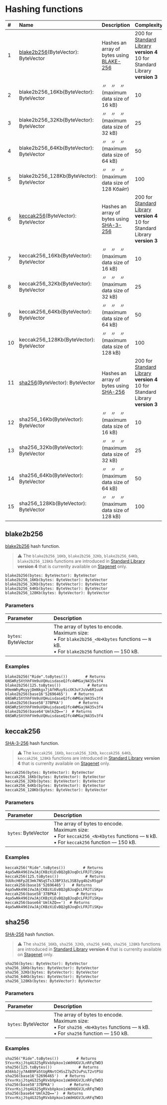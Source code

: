 # Hashing functions

|#| Name | Description | Complexity |
|:---| :--- | :--- | :--- |
| 1 | [blake2b256](#blake2b256)(ByteVector): ByteVector | Hashes an array of bytes using [BLAKE-256](https://en.wikipedia.org/wiki/BLAKE_%28hash_function%29) | 200 for [Standard Library](/en/ride/script/standard-library) **version 4**<br>10 for Standard Library **version 3** |
| 2 | blake2b256_16Kb(ByteVector): ByteVector | 〃&nbsp;&nbsp;&nbsp;〃&nbsp;&nbsp;&nbsp;〃&nbsp;&nbsp;&nbsp; (maximum data size of 16 kB) | 10 |
| 3 | blake2b256_32Kb(ByteVector): ByteVector | 〃&nbsp;&nbsp;&nbsp;〃&nbsp;&nbsp;&nbsp;〃&nbsp;&nbsp;&nbsp; (maximum data size of 32 kB) | 25 |
| 4 | blake2b256_64Kb(ByteVector): ByteVector | 〃&nbsp;&nbsp;&nbsp;〃&nbsp;&nbsp;&nbsp;〃&nbsp;&nbsp;&nbsp; (maximum data size of 64 kB) | 50 |
| 5 | blake2b256_128Kb(ByteVector): ByteVector | 〃&nbsp;&nbsp;&nbsp;〃&nbsp;&nbsp;&nbsp;〃&nbsp;&nbsp;&nbsp; (maximum data size of 128 Кбайт) | 100 |
| 6 | [keccak256](#keccak256)(ByteVector): ByteVector | Hashes an array of bytes using [SHA-3-256](https://en.wikipedia.org/wiki/SHA-3) | 200 for [Standard Library](/en/ride/script/standard-library) **version 4**<br>10 for Standard Library **version 3** |
| 7 | keccak256_16Kb(ByteVector): ByteVector | 〃&nbsp;&nbsp;&nbsp;〃&nbsp;&nbsp;&nbsp;〃&nbsp;&nbsp;&nbsp; (maximum data size of 16 kB) | 10 |
| 8 | keccak256_32Kb(ByteVector): ByteVector | 〃&nbsp;&nbsp;&nbsp;〃&nbsp;&nbsp;&nbsp;〃&nbsp;&nbsp;&nbsp; (maximum data size of 32 kB) | 25 |
| 9 | keccak256_64Kb(ByteVector): ByteVector | 〃&nbsp;&nbsp;&nbsp;〃&nbsp;&nbsp;&nbsp;〃&nbsp;&nbsp;&nbsp; (maximum data size of 64 kB) | 50 |
| 10 | keccak256_128Kb(ByteVector): ByteVector | 〃&nbsp;&nbsp;&nbsp;〃&nbsp;&nbsp;&nbsp;〃&nbsp;&nbsp;&nbsp; (maximum data size of 128 kB) | 100 |
| 11 | [sha256](#sha256)(ByteVector): ByteVector | Hashes an array of bytes using [SHA-256](https://en.wikipedia.org/wiki/SHA-2) | 200 for [Standard Library](/en/ride/script/standard-library) **version 4**<br>10 for Standard Library **version 3** |
| 12 | sha256_16Kb(ByteVector): ByteVector | 〃&nbsp;&nbsp;&nbsp;〃&nbsp;&nbsp;&nbsp;〃&nbsp;&nbsp;&nbsp; (maximum data size of 16 kB) | 10 |
| 13 | sha256_32Kb(ByteVector): ByteVector | 〃&nbsp;&nbsp;&nbsp;〃&nbsp;&nbsp;&nbsp;〃&nbsp;&nbsp;&nbsp; (maximum data size of 32 kB) | 25 |
| 14 | sha256_64Kb(ByteVector): ByteVector | 〃&nbsp;&nbsp;&nbsp;〃&nbsp;&nbsp;&nbsp;〃&nbsp;&nbsp;&nbsp; (maximum data size of 64 kB) | 50 |
| 15 | sha256_128Kb(ByteVector): ByteVector | 〃&nbsp;&nbsp;&nbsp;〃&nbsp;&nbsp;&nbsp;〃&nbsp;&nbsp;&nbsp; (maximum data size of 128 kB) | 100 |

## blake2b256

[blake2b256](https://en.wikipedia.org/wiki/BLAKE_%28hash_function%29) hash function.

> :warning: The `blake2b256_16Kb`, `blake2b256_32Kb`, `blake2b256_64Kb`, `blake2b256_128Kb` functions are introduced in [Standard Library](/en/ride/script/standard-library) **version 4** that is currenlty available on [Stagenet](/en/blockchain/blockchain-network/stage-network) only.

``` ride
blake2b256(bytes: ByteVector): ByteVector
blake2b256_16Kb(bytes: ByteVector): ByteVector
blake2b256_32Kb(bytes: ByteVector): ByteVector
blake2b256_64Kb(bytes: ByteVector): ByteVector
blake2b256_128Kb(bytes: ByteVector): ByteVector
```

### Parameters

| Parameter | Description |
| :--- | :--- |
| `bytes`: ByteVector | The array of bytes to encode.<br>Maximum size:<br>• For `blake2b256_<N>Kbytes` functions — `N` kB.<br>• For `blake2b256` function — 150 kB. |

### Examples

```ride
blake2b256("Ride".toBytes())        # Returns 6NSWRz5XthhFVm9uVQHuisdaseQJfc4WMGajN435v3f4
blake2b256(125.toBytes())            # Returns H9emWhyMuyyjDmNkgx7jAfHRuy9icXK3uYJuVw6R1uuK
blake2b256(base16'52696465')   # Returns 6NSWRz5XthhFVm9uVQHuisdaseQJfc4WMGajN435v3f4
blake2b256(base58'37BPKA')       # Returns 6NSWRz5XthhFVm9uVQHuisdaseQJfc4WMGajN435v3f4
blake2b256(base64'UmlkZQ==')  # Returns 6NSWRz5XthhFVm9uVQHuisdaseQJfc4WMGajN435v3f4
```

## keccak256

[SHA-3-256](https://en.wikipedia.org/wiki/SHA-3) hash function.

> :warning: The `keccak256_16Kb`, `keccak256_32Kb`, `keccak256_64Kb`, `keccak256_128Kb` functions are introduced in [Standard Library](/en/ride/script/standard-library) **version 4** that is currenlty available on [Stagenet](/en/blockchain/blockchain-network/stage-network) only.

```
keccak256(bytes: ByteVector): ByteVector
keccak256_16Kb(bytes: ByteVector): ByteVector
keccak256_32Kb(bytes: ByteVector): ByteVector
keccak256_64Kb(bytes: ByteVector): ByteVector
keccak256_128Kb(bytes: ByteVector): ByteVector
```

### Parameters

| Parameter | Description |
| :--- | :--- |
| `bytes`: ByteVector | The array of bytes to encode.<br>Maximum size:<br>• For `keccak256_<N>Kbytes` functions — `N` kB.<br>• For `keccak256` function — 150 kB. |

### Examples

```ride
keccak256("Ride".toBytes())        # Returns 4qa5wNk4961VwJAjCKBzXiEvBQ2gBJoqDcLFRJTiSKpv
keccak256(125.toBytes())            # Returns 5UUkcH6Fp2E3mk7NSqSTs3JBP33zL3SB3yg4b2sR5gpF
keccak256(base16'52696465')   # Returns 4qa5wNk4961VwJAjCKBzXiEvBQ2gBJoqDcLFRJTiSKpv
keccak256(base58'37BPKA')       # Returns 4qa5wNk4961VwJAjCKBzXiEvBQ2gBJoqDcLFRJTiSKpv
keccak256(base64'UmlkZQ==')  # Returns 4qa5wNk4961VwJAjCKBzXiEvBQ2gBJoqDcLFRJTiSKpv
```

## sha256

[SHA-256](https://en.wikipedia.org/wiki/SHA-2) hash function.

> :warning: The `sha256_16Kb`, `sha256_32Kb`, `sha256_64Kb`, `sha256_128Kb` functions are introduced in [Standard Library](/en/ride/script/standard-library) **version 4** that is currenlty available on [Stagenet](/en/blockchain/blockchain-network/stage-network) only.

```
sha256(bytes: ByteVector): ByteVector
sha256_16Kb(bytes: ByteVector): ByteVector
sha256_32Kb(bytes: ByteVector): ByteVector
sha256_64Kb(bytes: ByteVector): ByteVector
sha256_128Kb(bytes: ByteVector): ByteVector
```

### Parameters

| Parameter | Description |
| :--- | :--- |
| `bytes`: ByteVector | The array of bytes to encode.<br>Maximum size:<br>• For `sha256_<N>Kbytes` functions — `N` kB.<br>• For `sha256` function — 150 kB. |

### Examples

```ride
sha256("Ride".toBytes())        # Returns 5YxvrKsjJtq4G325gRVxbXpkox1sWdHUGVJLnRFqTWD3
sha256(125.toBytes())            # Returns A56kbJjy7A4B9Pa5tUgRNvtCHSsZ7pZVJuPsLT2vtPSU
sha256(base16'52696465')   # Returns 5YxvrKsjJtq4G325gRVxbXpkox1sWdHUGVJLnRFqTWD3
sha256(base58'37BPKA')       # Returns 5YxvrKsjJtq4G325gRVxbXpkox1sWdHUGVJLnRFqTWD3
sha256(base64'UmlkZQ==')  # Returns 5YxvrKsjJtq4G325gRVxbXpkox1sWdHUGVJLnRFqTWD3
```
